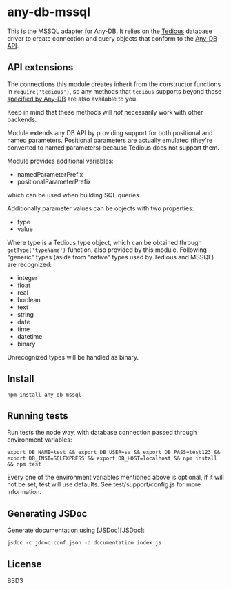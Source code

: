 # any-db-mssql

This is the MSSQL adapter for Any-DB. It relies on the [Tedious][Tedious]
database driver to create connection and query objects that conform to the
[Any-DB API](https://github.com/grncdr/node-any-db-adapter-spec).

## API extensions

The connections this module creates inherit from the constructor
functions in `require('tedious')`, so any methods that `tedious` supports beyond
those [specified by Any-DB][Connection] are also available to you.

Keep in mind that these methods will *not* necessarily work with other backends.

Module extends any DB API by providing support for both positional and named parameters.
Positional parameters are actually emulated (they're converted to named parameters)
because Tedious does not support them.

Module provides additional variables:

- namedParameterPrefix
- positionalParameterPrefix

which can be used when building SQL queries.

Additionally parameter values can be objects with two properties:

- type
- value

Where type is a Tedious type object, which can be obtained through `getType('typeName')` function,
also provided by this module. Following "generic" types (aside from "native" types used by
Tedious and MSSQL) are recognized:

- integer
- float
- real
- boolean
- text
- string
- date
- time
- datetime
- binary

Unrecognized types will be handled as binary.

## Install

    npm install any-db-mssql

## Running tests

Run tests the node way, with database connection passed through environment variables:

    export DB_NAME=test && export DB_USER=sa && export DB_PASS=test123 && export DB_INST=SQLEXPRESS && export DB_HOST=localhost && npm install && npm test

Every one of the environment variables mentioned above is optional, if it will not be set, test will use defaults. See test/support/config.js for more information.

## Generating JSDoc

Generate documentation using [JSDoc][JSDoc]:

    jsdoc -c jdcoc.conf.json -d documentation index.js

## License

BSD3

[Connection]: https://github.com/grncdr/node-any-db-adapter-spec#connection
[Tedious]: http://pekim.github.io/tedious/
